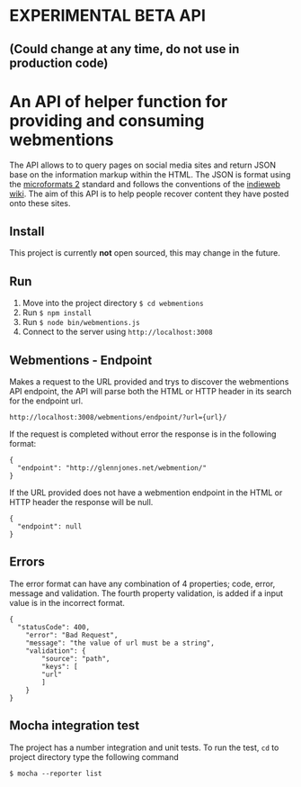 # EXPERIMENTAL BETA API 
(Could change at any time, do not use in production code)
---

# An API of helper function for providing and consuming webmentions

The API allows to to query pages on social media sites and return JSON base on the information markup within the HTML. The JSON is format using the [microformats 2](http://microformats.org/wiki/microformats2) standard and follows the conventions of the [indieweb wiki](http://indiewebcamp.com/). The aim of this API is to help people recover content they have posted onto these sites.


## Install
This project is currently __not__ open sourced, this may change in the future.
   
    
    
## Run

1. Move into the project directory `$ cd webmentions`
2. Run `$ npm install`
3. Run `$ node bin/webmentions.js`
4. Connect to the server using `http://localhost:3008`


## Webmentions - Endpoint
Makes a request to the URL provided and trys to discover the webmentions API endpoint, the API will parse both the HTML or HTTP header in its search for the endpoint url. 

    http://localhost:3008/webmentions/endpoint/?url={url}/
    
If the request is completed without error the response is in the following format:

    {
      "endpoint": "http://glennjones.net/webmention/"
    }

If the URL provided does not have a webmention endpoint in the HTML or HTTP header the response will be null.

    {
      "endpoint": null
    }

## Errors

The error format can have any combination of 4 properties; code, error, message and validation. The fourth property validation, is added if a input value is in the incorrect format. 
    
    {
      "statusCode": 400,
  		"error": "Bad Request",
  		"message": "the value of url must be a string",
  		"validation": {
    		"source": "path",
    		"keys": [
      		"url"
    		]
  		}
	}



## Mocha integration test
The project has a number integration and unit tests. To run the test, `cd` to project directory type the following command

    $ mocha --reporter list




